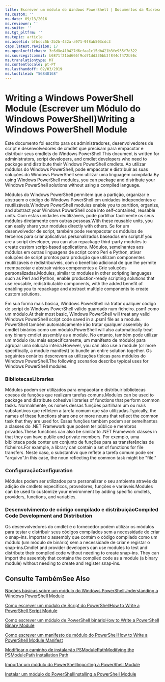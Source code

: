 ```yaml
---
title: Escrever um módulo do Windows PowerShell | Documentos da Microsoft
ms.custom: ''
ms.date: 09/13/2016
ms.reviewer: ''
ms.suite: ''
ms.tgt_pltfrm: ''
ms.topic: article
ms.assetid: bfbccc5b-2b2b-432a-a971-9f8ab503cdc3
caps.latest.revision: 17
ms.openlocfilehash: 3c6d8e410427d6cfaa1c15db421b3fe935f7d322
ms.sourcegitcommit: b6871f21bd666f9cd71dd336bb3f844cf472b56c
ms.translationtype: MT
ms.contentlocale: pt-PT
ms.lasthandoff: 02/03/2019
ms.locfileid: "56848168"
---
```

# <a name="writing-a-windows-powershell-module"></a><span data-ttu-id="b74c2-102">Writing a Windows PowerShell Module (Escrever um Módulo do Windows PowerShell)</span><span class="sxs-lookup"><span data-stu-id="b74c2-102">Writing a Windows PowerShell Module</span></span>

<span data-ttu-id="b74c2-103">Este documento foi escrito para os administradores, desenvolvedores de script e desenvolvedores de cmdlet que precisam para empacotar e distribuir seus cmdlets do Windows PowerShell.</span><span class="sxs-lookup"><span data-stu-id="b74c2-103">This document is written for administrators, script developers, and cmdlet developers who need to package and distribute their Windows PowerShell cmdlets.</span></span> <span data-ttu-id="b74c2-104">Ao utilizar módulos do Windows PowerShell, pode empacotar e distribuir as suas soluções do Windows PowerShell sem utilizar uma linguagem compilada.</span><span class="sxs-lookup"><span data-stu-id="b74c2-104">By using Windows PowerShell modules, you can package and distribute your Windows PowerShell solutions without using a compiled language.</span></span>

<span data-ttu-id="b74c2-105">Módulos do Windows PowerShell permitem que a partição, organizar e abstraem o código do Windows PowerShell em unidades independentes e reutilizáveis.</span><span class="sxs-lookup"><span data-stu-id="b74c2-105">Windows PowerShell modules enable you to partition, organize, and abstract your Windows PowerShell code into self-contained, reusable units.</span></span> <span data-ttu-id="b74c2-106">Com estas unidades reutilizáveis, pode partilhar facilmente os seus módulos diretamente com outras pessoas.</span><span class="sxs-lookup"><span data-stu-id="b74c2-106">With these reusable units, you can easily share your modules directly with others.</span></span> <span data-ttu-id="b74c2-107">Se for um desenvolvedor de script, também pode reempacotar os módulos de terceiros para criar aplicativos personalizados baseados em script.</span><span class="sxs-lookup"><span data-stu-id="b74c2-107">If you are a script developer, you can also repackage third-party modules to create custom script-based applications.</span></span> <span data-ttu-id="b74c2-108">Módulos, semelhantes aos módulos em outras linguagens de script como Perl e Python, ativar soluções de script prontos para produção que utilizam componentes reutilizáveis e redistribuíveis, com o benefício adicional de que lhe permite reempacotar e abstrair vários componentes a Crie soluções personalizadas.</span><span class="sxs-lookup"><span data-stu-id="b74c2-108">Modules, similar to modules in other scripting languages such as Perl and Python, enable production-ready scripting solutions that use reusable, redistributable components, with the added benefit of enabling you to repackage and abstract multiple components to create custom solutions.</span></span>

<span data-ttu-id="b74c2-109">Em sua forma mais básica, Windows PowerShell irá tratar qualquer código de script do Windows PowerShell válido guardado num ficheiro. psm1 como um módulo.</span><span class="sxs-lookup"><span data-stu-id="b74c2-109">At their most basic, Windows PowerShell will treat any valid Windows PowerShell script code saved in a .psm1 file as a module.</span></span> <span data-ttu-id="b74c2-110">PowerShell também automaticamente irão tratar qualquer assembly do cmdlet binários como um módulo.</span><span class="sxs-lookup"><span data-stu-id="b74c2-110">PowerShell will also automatically treat any binary cmdlet assembly as a module.</span></span> <span data-ttu-id="b74c2-111">No entanto, também pode utilizar um módulo (ou mais especificamente, um manifesto de módulo) para agrupar uma solução inteira.</span><span class="sxs-lookup"><span data-stu-id="b74c2-111">However, you can also use a module (or more specifically, a module manifest) to bundle an entire solution together.</span></span> <span data-ttu-id="b74c2-112">Os seguintes cenários descrevem as utilizações típicas para módulos do Windows PowerShell.</span><span class="sxs-lookup"><span data-stu-id="b74c2-112">The following scenarios describe typical uses for Windows PowerShell modules.</span></span>

### <a name="libraries"></a><span data-ttu-id="b74c2-113">Bibliotecas</span><span class="sxs-lookup"><span data-stu-id="b74c2-113">Libraries</span></span>

<span data-ttu-id="b74c2-114">Módulos podem ser utilizados para empacotar e distribuir bibliotecas coesos de funções que realizam tarefas comuns.</span><span class="sxs-lookup"><span data-stu-id="b74c2-114">Modules can be used to package and distribute cohesive libraries of functions that perform common tasks.</span></span> <span data-ttu-id="b74c2-115">Normalmente, os nomes dessas funções partilham um ou mais substantivos que refletem a tarefa comum que são utilizadas.</span><span class="sxs-lookup"><span data-stu-id="b74c2-115">Typically, the names of these functions share one or more nouns that reflect the common task that they are used for.</span></span> <span data-ttu-id="b74c2-116">Essas funções também podem ser semelhantes a classes do .NET Framework que podem ter público e membros privados.</span><span class="sxs-lookup"><span data-stu-id="b74c2-116">These functions can also be similar to .NET Framework classes in that they can have public and private members.</span></span> <span data-ttu-id="b74c2-117">Por exemplo, uma biblioteca pode conter um conjunto de funções para as transferências de ficheiros.</span><span class="sxs-lookup"><span data-stu-id="b74c2-117">For example, a library can contain a set of functions for file transfers.</span></span> <span data-ttu-id="b74c2-118">Neste caso, o substantivo que reflete a tarefa comum pode ser "arquivo".</span><span class="sxs-lookup"><span data-stu-id="b74c2-118">In this case, the noun reflecting the common task might be "file."</span></span>

### <a name="configuration"></a><span data-ttu-id="b74c2-119">Configuração</span><span class="sxs-lookup"><span data-stu-id="b74c2-119">Configuration</span></span>

<span data-ttu-id="b74c2-120">Módulos podem ser utilizados para personalizar o seu ambiente através da adição de cmdlets específicos, provedores, funções e variáveis.</span><span class="sxs-lookup"><span data-stu-id="b74c2-120">Modules can be used to customize your environment by adding specific cmdlets, providers, functions, and variables.</span></span>

### <a name="compiled-code-development-and-distribution"></a><span data-ttu-id="b74c2-121">Desenvolvimento de código compilado e distribuição</span><span class="sxs-lookup"><span data-stu-id="b74c2-121">Compiled Code Development and Distribution</span></span>

<span data-ttu-id="b74c2-122">Os desenvolvedores do cmdlet e o fornecedor podem utilizar os módulos para testar e distribuir seus códigos compilados sem a necessidade de criar o snap-ins. Importar o assembly que contém o código compilado como um módulo (um módulo de binário) sem a necessidade de criar e registar o snap-ins.</span><span class="sxs-lookup"><span data-stu-id="b74c2-122">Cmdlet and provider developers can use modules to test and distribute their compiled code without needing to create snap-ins. They can import the assembly that contains the compiled code as a module (a binary module) without needing to create and register snap-ins.</span></span>

## <a name="see-also"></a><span data-ttu-id="b74c2-123">Consulte Também</span><span class="sxs-lookup"><span data-stu-id="b74c2-123">See Also</span></span>

[<span data-ttu-id="b74c2-124">Noções básicas sobre um módulo do Windows PowerShell</span><span class="sxs-lookup"><span data-stu-id="b74c2-124">Understanding a Windows PowerShell Module</span></span>](./understanding-a-windows-powershell-module.md)

[<span data-ttu-id="b74c2-125">Como escrever um módulo de Script do PowerShell</span><span class="sxs-lookup"><span data-stu-id="b74c2-125">How to Write a PowerShell Script Module</span></span>](./how-to-write-a-powershell-script-module.md)

[<span data-ttu-id="b74c2-126">Como escrever um módulo de PowerShell binário</span><span class="sxs-lookup"><span data-stu-id="b74c2-126">How to Write a PowerShell Binary Module</span></span>](./how-to-write-a-powershell-binary-module.md)

[<span data-ttu-id="b74c2-127">Como escrever um manifesto de módulo do PowerShell</span><span class="sxs-lookup"><span data-stu-id="b74c2-127">How to Write a PowerShell Module Manifest</span></span>](http://msdn.microsoft.com/en-us/abe4c24b-e64e-4a61-81d5-18c4fceba0b6)

[<span data-ttu-id="b74c2-128">Modificar o caminho de instalação PSModulePath</span><span class="sxs-lookup"><span data-stu-id="b74c2-128">Modifying the PSModulePath Installation Path</span></span>](./modifying-the-psmodulepath-installation-path.md)

[<span data-ttu-id="b74c2-129">Importar um módulo do PowerShell</span><span class="sxs-lookup"><span data-stu-id="b74c2-129">Importing a PowerShell Module</span></span>](./importing-a-powershell-module.md)

[<span data-ttu-id="b74c2-130">Instalar um módulo do PowerShell</span><span class="sxs-lookup"><span data-stu-id="b74c2-130">Installing a PowerShell Module</span></span>](./installing-a-powershell-module.md)
